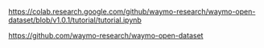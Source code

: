 https://colab.research.google.com/github/waymo-research/waymo-open-dataset/blob/v1.0.1/tutorial/tutorial.ipynb

https://github.com/waymo-research/waymo-open-dataset